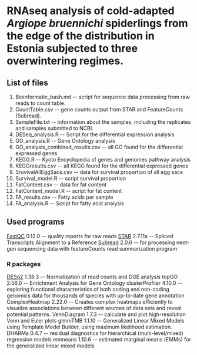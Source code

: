 # RNAseq analysis of cold-adapted _Argiope bruennichi_ spiderlings from the edge of the distribution in Estonia subjected to three overwintering regimes.

## List of files 

1. Bioinformatic_bash.md -- script for sequence data processing from raw reads to count table. 
2. CountTable.csv -- gene counts output from STAR and FeatureCounts (Subread).
3. SampleFile.txt -- information about the samples, including the replicates and samples submitted to NCBI.
5. DESeq_analysis.R -- Script for the differential expression analysis
6. GO_analysis.R -- Gene Ontology analysis
7. GO_analysis_combined_results.csv -- all GO found for the differential expressed genes
8. KEGG.R -- Kyoto Encyclopedia of genes and genomes pathway analysis
9. KEGGresults.csv -- all KEGG found for the differential expressed genes
10. SruvivalAllEggSacs.csv -- data for survival proportion of all egg sacs
11. Survival_model.R -- script survival proportion
12. FatContent.csv -- data for fat content
13. FatContent_model.R -- script for fat content 
14. FA_results.csv -- Fatty acids per sample 
15. FA_analysis.R -- Script for fatty acid analysis 

## Used programs 

[FastQC](https://www.bioinformatics.babraham.ac.uk/projects/fastqc/) 0.12.0  -- quality reports for raw reads
[STAR](https://github.com/alexdobin/STAR) 2.7.11a -- Spliced Transcripts Alignment to a Reference
[Subread](https://github.com/ShiLab-Bioinformatics/subread) 2.0.6 -- for processing next-gen sequencing data with featureCounts read summarization program

### R packages 
[DESq2](https://genomebiology.biomedcentral.com/articles/10.1186/s13059-014-0550-8) 1.38.3 -- Normalization of read counts and DGE analysis
topGO 2.56.0 -- Enrichment Analysis for Gene Ontology
clusterProfiler 4.10.0 -- exploring functional characteristics of both coding and non-coding genomics data for thousands of species with up-to-date gene annotation
ComplexHeatmap 2.22.0 -- Creates complex heatmaps efficiently to visualize associations between different sources of data sets and reveal potential patterns.
VennDiagram 1.7.3 --  calculate and plot high-resolution Venn and Euler plots
glmmTMB 1.1.10 -- Generalized Linear Mixed Models using Template Model Builder, using maximum likelihood estimation. 
DHARMa 0.4.7 -- residual diagnostics for hierarchical (multi-level/mixed) regression models
emmeans 1.10.6 -- estimated marginal means (EMMs) for the generalized linear mixed models




